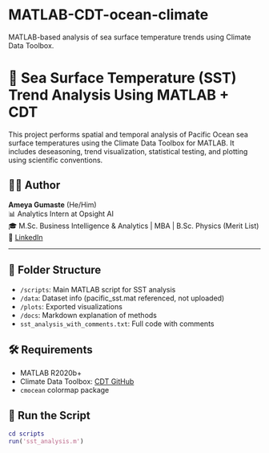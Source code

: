 # MATLAB-CDT-ocean-climate
MATLAB-based analysis of sea surface temperature trends using Climate Data Toolbox.

# 🌊 Sea Surface Temperature (SST) Trend Analysis Using MATLAB + CDT

This project performs spatial and temporal analysis of Pacific Ocean sea surface temperatures using the Climate Data Toolbox for MATLAB. It includes deseasoning, trend visualization, statistical testing, and plotting using scientific conventions.

## 👨‍💻 Author

**Ameya Gumaste** (He/Him)  
📊 Analytics Intern at Opsight AI  
🎓 M.Sc. Business Intelligence & Analytics | MBA | B.Sc. Physics (Merit List)  
🔗 [LinkedIn](https://www.linkedin.com/in/ameyagumaste)

---

## 📁 Folder Structure

- `/scripts`: Main MATLAB script for SST analysis
- `/data`: Dataset info (pacific_sst.mat referenced, not uploaded)
- `/plots`: Exported visualizations
- `/docs`: Markdown explanation of methods
- `sst_analysis_with_comments.txt`: Full code with comments

## 🛠️ Requirements

- MATLAB R2020b+  
- Climate Data Toolbox: [CDT GitHub](https://github.com/chadagreene/CDT)  
- `cmocean` colormap package

## 🚀 Run the Script

```matlab
cd scripts
run('sst_analysis.m')
